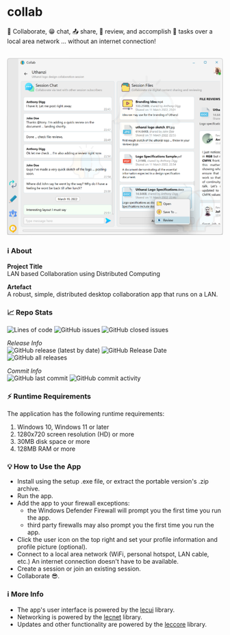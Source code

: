 # collab
:link: Collaborate, :grin: chat, :outbox_tray: share, :eyes: review, and accomplish :calendar: tasks over a local area network ... without an internet connection!

<br>

<img src="https://github.com/alecmus/files/blob/master/liblec/lecui/screenshots/collab/collab_01.png?raw=true" alt="screenshot" width="809"/>

### :information_source: About
<strong>Project Title</strong><br>
LAN based Collaboration using Distributed Computing<br>

<strong>Artefact</strong><br>
A robust, simple, distributed desktop collaboration app that runs on a LAN.<br>

### :chart_with_upwards_trend: Repo Stats

<p>
  <img alt="Lines of code" src="https://img.shields.io/tokei/lines/github/alecmus/collab">
  <img alt="GitHub issues" src="https://img.shields.io/github/issues-raw/alecmus/collab">
  <img alt="GitHub closed issues" src="https://img.shields.io/github/issues-closed-raw/alecmus/collab">
</p>

<p>
  <em>Release Info</em>
  <br>
  <img alt="GitHub release (latest by date)" src="https://img.shields.io/github/v/release/alecmus/collab">
  <img alt="GitHub Release Date" src="https://img.shields.io/github/release-date/alecmus/collab">
  <img alt="GitHub all releases" src="https://img.shields.io/github/downloads/alecmus/collab/total">
</p>

<p>
  <em>Commit Info</em>
  <br>
  <img alt="GitHub last commit" src="https://img.shields.io/github/last-commit/alecmus/collab">
  <img alt="GitHub commit activity" src="https://img.shields.io/github/commit-activity/y/alecmus/collab">
</p>

### :zap: Runtime Requirements
The application has the following runtime requirements:

1. Windows 10, Windows 11 or later
2. 1280x720 screen resolution (HD) or more
3. 30MB disk space or more
4. 128MB RAM or more

### :bulb: How to Use the App
* Install using the setup .exe file, or extract the portable version's .zip archive.
* Run the app.
* Add the app to your firewall exceptions:
  - the Windows Defender Firewall will prompt you the first time you run the app.
  - third party firewalls may also prompt you the first time you run the app.
* Click the user icon on the top right and set your profile information and profile picture (optional).
* Connect to a local area network (WiFi, personal hotspot, LAN cable, etc.) An internet connection doesn't have to be available.
* Create a session or join an existing session.
* Collaborate :sunglasses:.

### :information_source: More Info
* The app's user interface is powered by the [lecui](https://github.com/alecmus/lecui) library.
* Networking is powered by the [lecnet](https://github.com/alecmus/lecnet) library.
* Updates and other functionality are powered by the [leccore](https://github.com/alecmus/leccore) library.
